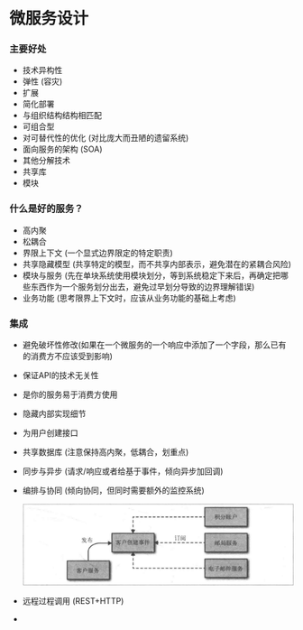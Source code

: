 # 微服务设计
### 主要好处
* 技术异构性
* 弹性 (容灾)
* 扩展
* 简化部署
* 与组织结构结构相匹配
* 可组合型
* 对可替代性的优化 (对比庞大而丑陋的遗留系统)
* 面向服务的架构 (SOA)
* 其他分解技术
* 共享库
* 模块

### 什么是好的服务？
* 高内聚
* 松耦合
* 界限上下文 (一个显式边界限定的特定职责)
* 共享隐藏模型 (共享特定的模型，而不共享内部表示，避免潜在的紧耦合风险)
* 模块与服务 (先在单块系统使用模块划分，等到系统稳定下来后，再确定把哪些东西作为一个服务划分出去，避免过早划分导致的边界理解错误)
* 业务功能 (思考限界上下文时，应该从业务功能的基础上考虑)

### 集成
* 避免破坏性修改(如果在一个微服务的一个响应中添加了一个字段，那么已有的消费方不应该受到影响)
* 保证API的技术无关性
* 是你的服务易于消费方使用
* 隐藏内部实现细节
* 为用户创建接口
* 共享数据库 (注意保持高内聚，低耦合，划重点)
* 同步与异步 (请求/响应或者给基于事件，倾向异步加回调)
* 编排与协同 (倾向协同，但同时需要额外的监控系统)

  ![](协同交互模型.png)
* 远程过程调用 (REST+HTTP)
*

